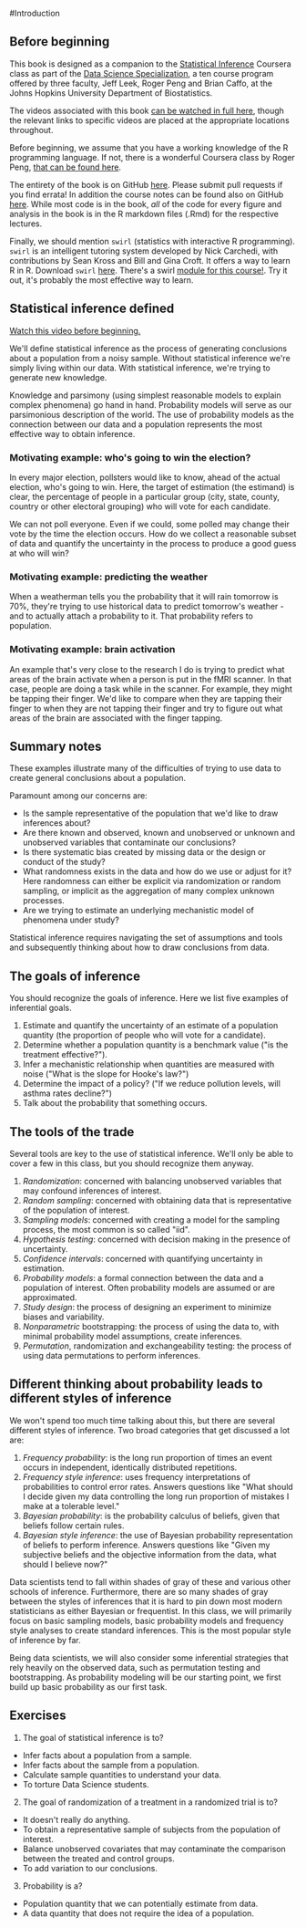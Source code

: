 #Introduction

## Before beginning
This book is designed as a companion to the [Statistical Inference](https://www.coursera.org/course/statinference)
Coursera class as part of the [Data Science Specialization](https://www.coursera.org/specialization/jhudatascience/1?utm_medium=courseDescripTop), a
ten course program offered by three faculty, Jeff Leek, Roger Peng and Brian Caffo,
at the Johns Hopkins University Department of Biostatistics.

The videos associated with this book
[can be watched in full here](https://www.youtube.com/watch?v=WkOinijQmPU&list=PLpl-gQkQivXiBmGyzLrUjzsblmQsLtkzJ),
though the relevant links to specific videos are placed at the appropriate
locations throughout.


Before beginning, we assume that you have a working knowledge
of the R programming language. If not, there is a wonderful Coursera class
by Roger Peng, [that can be found here](https://www.coursera.org/course/rprog).

The entirety of the book is on GitHub [here](https://github.com/bcaffo/LittleInferenceBook).
Please submit pull requests if you find errata! In addition the course notes can be found
also on GitHub [here](https://github.com/bcaffo/courses/tree/master/06_StatisticalInference).
While most code is in the book, *all* of the code for every figure and analysis in the
book is in the R markdown files (.Rmd) for the respective lectures.

Finally, we should mention `swirl` (statistics with interactive R programming).
`swirl` is an intelligent tutoring system developed by Nick Carchedi, with contributions
by Sean Kross and Bill and Gina Croft. It offers a way to learn R in R.
Download `swirl` [here](http://swirlstats.com). There's a swirl
[module for this course!](https://github.com/swirldev/swirl_courses#swirl-courses).
Try it out, it's probably the most effective way to learn.

## Statistical inference defined

[Watch this video before beginning.](http://youtu.be/WkOinijQmPU?list=PLpl-gQkQivXiBmGyzLrUjzsblmQsLtkzJ)

We'll define statistical inference as the process of generating conclusions about
a population from a noisy sample. Without statistical inference we're simply
living within our data. With statistical inference, we're trying to generate
new knowledge.

Knowledge and parsimony
(using simplest reasonable models to explain complex phenomena) go hand in hand.
Probability models will serve as our parsimonious description of the world.
The use of probability models as the connection between our data and a
population represents the most effective way to obtain inference.

### Motivating example: who's going to win the election?

In every major election, pollsters would like to know, ahead of the
actual election, who's going to win. Here, the target of
estimation (the estimand) is clear, the percentage of people in
a particular group (city, state, county, country or other electoral
grouping) who will vote for each candidate.

We can not poll everyone. Even if we could, some polled
may change their vote by the time the election occurs.
How do we collect a reasonable subset of data and quantify the
uncertainty in the process to produce a good guess at who will win?


### Motivating example: predicting the weather

When a weatherman tells you the probability that it will rain tomorrow is
70%, they're trying to use historical data
to predict tomorrow's weather - and to actually attach a probability to it.
That probability refers to population.

### Motivating example: brain activation

An example that's very close to the research I do is trying to predict what
areas of the brain activate when a person is put in the fMRI scanner. In
that case, people are doing a task while in the scanner. For example, they
might be tapping their finger. We'd like to compare when they are
tapping their finger to when they are not tapping their finger and try to
figure out what areas of the brain are associated with the finger tapping.


## Summary notes

These examples illustrate many of the difficulties of trying
to use data to create general conclusions about a population.

Paramount among our concerns are:

* Is the sample representative of the population that we'd like to draw inferences about?
* Are there known and observed, known and unobserved or unknown and unobserved variables that contaminate our conclusions?
* Is there systematic bias created by missing data or the design or conduct of the study?
* What randomness exists in the data and how do we use or adjust for it? Here randomness can either be explicit via randomization
or random sampling, or implicit as the aggregation of many complex unknown processes.
* Are we trying to estimate an underlying mechanistic model of phenomena under study?

Statistical inference requires navigating the set of assumptions and
tools and subsequently thinking about how to draw conclusions from data.

## The goals of inference

You should recognize the goals of inference. Here we list five
examples of inferential goals.

1. Estimate and quantify the uncertainty of an estimate of
a population quantity (the proportion of people who will
  vote for a candidate).
2. Determine whether a population quantity
  is a benchmark value ("is the treatment effective?").
3. Infer a mechanistic relationship when quantities are measured with
  noise ("What is the slope for Hooke's law?")
4. Determine the impact of a policy? ("If we reduce pollution levels,
  will asthma rates decline?")
5. Talk about the probability that something occurs.


## The tools of the trade

Several tools are key to the use of statistical inference. We'll only
be able to cover a few in this class, but you should recognize them anyway.

1. *Randomization*: concerned with balancing unobserved variables that may confound inferences of interest.
2. *Random sampling*: concerned with obtaining data that is representative
of the population of interest.
3. *Sampling models*: concerned with creating a model for the sampling
process, the most common is so called "iid".
4. *Hypothesis testing*: concerned with decision making in the presence of uncertainty.
5. *Confidence intervals*: concerned with quantifying uncertainty in
estimation.
6. *Probability models*: a formal connection between the data and a population of interest. Often probability models are assumed or are
approximated.
7. *Study design*: the process of designing an experiment to minimize biases and variability.
8. *Nonparametric* bootstrapping: the process of using the data to,
  with minimal probability model assumptions, create inferences.
9. *Permutation*, randomization and exchangeability testing: the process
of using data permutations to perform inferences.

## Different thinking about probability leads to different styles of inference

We won't spend too much time talking about this, but there are several different
styles of inference. Two broad categories that get discussed a lot are:

1. *Frequency probability*: is the long run proportion of
 times an event occurs in independent, identically distributed
 repetitions.
2. *Frequency style inference*: uses frequency interpretations of probabilities
to control error rates. Answers questions like "What should I decide
given my data controlling the long run proportion of mistakes I make at
a tolerable level."
3. *Bayesian probability*: is the probability calculus of beliefs, given that beliefs follow certain rules.
4. *Bayesian style inference*: the use of Bayesian probability representation
of beliefs to perform inference. Answers questions like "Given my subjective beliefs and the objective information from the data, what
should I believe now?"

Data scientists tend to fall within shades of gray of these and various other schools of inference.
Furthermore, there are so many shades of gray between the styles of inferences
that it is hard to pin down most modern statisticians as either Bayesian or
frequentist. In this class, we will primarily focus on basic sampling models,
basic probability models and frequency style analyses
to create standard inferences. This is the most popular style of inference by far.

Being data scientists,  we will also consider some inferential strategies that  
rely heavily on the observed data, such as permutation testing
and bootstrapping. As probability modeling will be our starting point, we first build
up basic probability as our first task.

## Exercises

1. The goal of statistical inference is to?
  - Infer facts about a population from a sample.
  - Infer facts about the sample from a population.
  - Calculate sample quantities to understand your data.
  - To torture Data Science students.
2. The goal of randomization of a treatment in a randomized trial is to?
  - It doesn't really do anything.
  - To obtain a representative sample of subjects from the population of interest.
  - Balance unobserved covariates that may contaminate the comparison between the treated and control groups.
  - To add variation to our conclusions.
3. Probability is a?
  - Population quantity that we can potentially estimate from data.
  - A data quantity that does not require the idea of a population.
